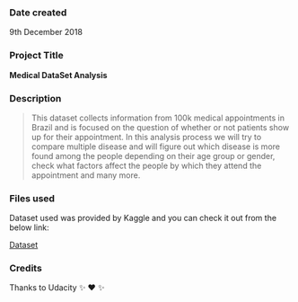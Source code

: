 ### Date created
9th December 2018

### Project Title
**Medical DataSet Analysis**

### Description
> This dataset collects information from 100k medical appointments in Brazil and is focused on the question of whether or not patients show up for their appointment.
> In this analysis process we will try to compare multiple disease and will figure out which disease is more found among the people depending on their age group or gender, check what factors affect the people by which they attend the appointment and many more.

### Files used
Dataset used was provided by Kaggle and you can check it out from the below link:

[Dataset](https://www.kaggle.com/joniarroba/noshowappointments)

### Credits
Thanks to Udacity :sparkles: :heart: :sparkles:
